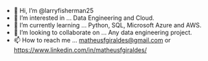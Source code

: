 - 👋 Hi, I’m @larryfisherman25
- 👀 I’m interested in ... Data Engineering and Cloud.
- 🌱 I’m currently learning ... Python, SQL, Microsoft Azure and AWS.
- 💞️ I’m looking to collaborate on ... Any data engineering project.
- 📫 How to reach me ... matheusfgiraldes@gmail.com or https://www.linkedin.com/in/matheusfgiraldes/

<!---
larryfisherman25/larryfisherman25 is a ✨ special ✨ repository because its `README.md` (this file) appears on your GitHub profile.
You can click the Preview link to take a look at your changes.
--->
